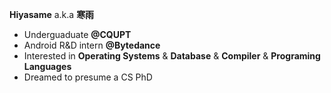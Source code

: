 **Hiyasame** a.k.a **寒雨**

- Underguaduate **@CQUPT**
- Android R&D intern **@Bytedance**
- Interested in **Operating Systems** & **Database** & **Compiler** & **Programing Languages**
- Dreamed to presume a CS PhD
